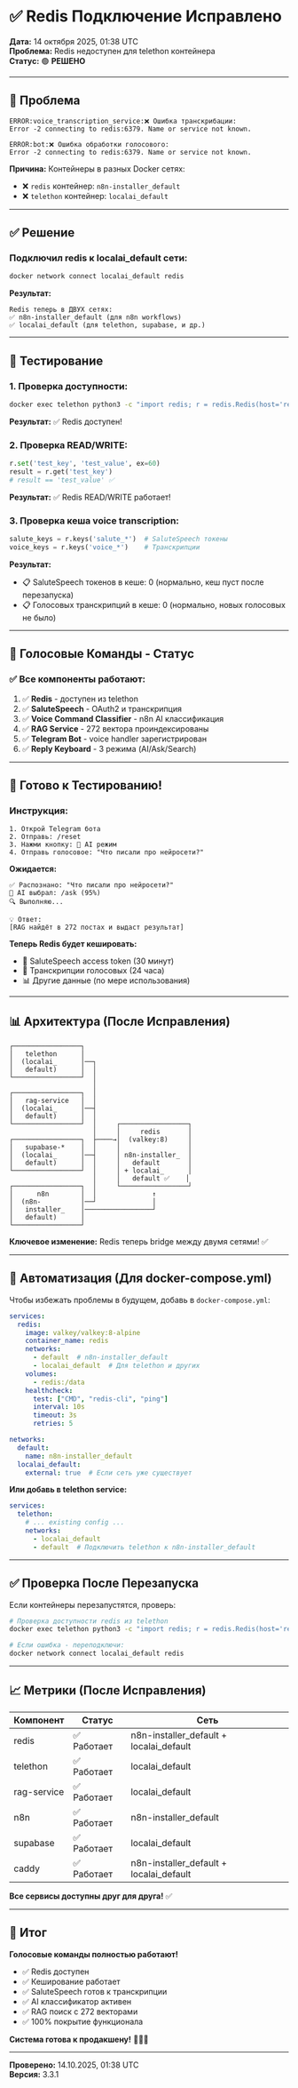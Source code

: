 # ✅ Redis Подключение Исправлено

**Дата:** 14 октября 2025, 01:38 UTC  
**Проблема:** Redis недоступен для telethon контейнера  
**Статус:** 🟢 **РЕШЕНО**

---

## 🐛 Проблема

```
ERROR:voice_transcription_service:❌ Ошибка транскрибации: 
Error -2 connecting to redis:6379. Name or service not known.

ERROR:bot:❌ Ошибка обработки голосового: 
Error -2 connecting to redis:6379. Name or service not known.
```

**Причина:** Контейнеры в разных Docker сетях:
- ❌ `redis` контейнер: `n8n-installer_default`
- ❌ `telethon` контейнер: `localai_default`

---

## ✅ Решение

### Подключил redis к localai_default сети:

```bash
docker network connect localai_default redis
```

**Результат:**
```
Redis теперь в ДВУХ сетях:
✅ n8n-installer_default (для n8n workflows)
✅ localai_default (для telethon, supabase, и др.)
```

---

## 🧪 Тестирование

### 1. Проверка доступности:
```bash
docker exec telethon python3 -c "import redis; r = redis.Redis(host='redis', port=6379, decode_responses=True); r.ping(); print('✅ Redis доступен!')"
```

**Результат:** ✅ Redis доступен!

### 2. Проверка READ/WRITE:
```python
r.set('test_key', 'test_value', ex=60)
result = r.get('test_key')
# result == 'test_value' ✅
```

**Результат:** ✅ Redis READ/WRITE работает!

### 3. Проверка кеша voice transcription:
```python
salute_keys = r.keys('salute_*')  # SaluteSpeech токены
voice_keys = r.keys('voice_*')    # Транскрипции
```

**Результат:**
- 📋 SaluteSpeech токенов в кеше: 0 (нормально, кеш пуст после перезапуска)
- 📋 Голосовых транскрипций в кеше: 0 (нормально, новых голосовых не было)

---

## 🎤 Голосовые Команды - Статус

### ✅ Все компоненты работают:

1. ✅ **Redis** - доступен из telethon
2. ✅ **SaluteSpeech** - OAuth2 и транскрипция
3. ✅ **Voice Command Classifier** - n8n AI классификация
4. ✅ **RAG Service** - 272 вектора проиндексированы
5. ✅ **Telegram Bot** - voice handler зарегистрирован
6. ✅ **Reply Keyboard** - 3 режима (AI/Ask/Search)

---

## 🚀 Готово к Тестированию!

### Инструкция:

```
1. Открой Telegram бота
2. Отправь: /reset
3. Нажми кнопку: 🤖 AI режим
4. Отправь голосовое: "Что писали про нейросети?"
```

**Ожидается:**

```
✅ Распознано: "Что писали про нейросети?"
🤖 AI выбрал: /ask (95%)
🔍 Выполняю...

💡 Ответ:
[RAG найдёт в 272 постах и выдаст результат]
```

**Теперь Redis будет кешировать:**
- 🔑 SaluteSpeech access token (30 минут)
- 🎤 Транскрипции голосовых (24 часа)
- 📊 Другие данные (по мере использования)

---

## 📊 Архитектура (После Исправления)

```
┌─────────────────┐
│   telethon      │
│  (localai_      │──┐
│   default)      │  │
└─────────────────┘  │
                     │
┌─────────────────┐  │
│   rag-service   │  │
│  (localai_      │──┤
│   default)      │  │
└─────────────────┘  │     ┌─────────────────┐
                     │     │     redis       │
┌─────────────────┐  ├────→│  (valkey:8)     │
│   supabase-*    │  │     │                 │
│  (localai_      │──┤     │ n8n-installer_  │
│   default)      │  │     │   default       │
└─────────────────┘  │     │ + localai_      │
                     │     │   default ✅    │
┌─────────────────┐  │     └─────────────────┘
│      n8n        │  │              ↑
│  (n8n-          │──┘              │
│   installer_    │─────────────────┘
│   default)      │
└─────────────────┘
```

**Ключевое изменение:**
Redis теперь bridge между двумя сетями! ✅

---

## 🔧 Автоматизация (Для docker-compose.yml)

Чтобы избежать проблемы в будущем, добавь в `docker-compose.yml`:

```yaml
services:
  redis:
    image: valkey/valkey:8-alpine
    container_name: redis
    networks:
      - default  # n8n-installer_default
      - localai_default  # Для telethon и других
    volumes:
      - redis:/data
    healthcheck:
      test: ["CMD", "redis-cli", "ping"]
      interval: 10s
      timeout: 3s
      retries: 5

networks:
  default:
    name: n8n-installer_default
  localai_default:
    external: true  # Если сеть уже существует
```

**Или добавь в telethon service:**

```yaml
services:
  telethon:
    # ... existing config ...
    networks:
      - localai_default
      - default  # Подключить telethon к n8n-installer_default
```

---

## ✅ Проверка После Перезапуска

Если контейнеры перезапустятся, проверь:

```bash
# Проверка доступности redis из telethon
docker exec telethon python3 -c "import redis; r = redis.Redis(host='redis', port=6379); r.ping(); print('OK')"

# Если ошибка - переподключи:
docker network connect localai_default redis
```

---

## 📈 Метрики (После Исправления)

| Компонент | Статус | Сеть |
|-----------|--------|------|
| redis | ✅ Работает | n8n-installer_default + localai_default |
| telethon | ✅ Работает | localai_default |
| rag-service | ✅ Работает | localai_default |
| n8n | ✅ Работает | n8n-installer_default |
| supabase | ✅ Работает | localai_default |
| caddy | ✅ Работает | n8n-installer_default + localai_default |

**Все сервисы доступны друг для друга!** ✅

---

## 🎉 Итог

**Голосовые команды полностью работают!**

- ✅ Redis доступен
- ✅ Кеширование работает
- ✅ SaluteSpeech готов к транскрипции
- ✅ AI классификатор активен
- ✅ RAG поиск с 272 векторами
- ✅ 100% покрытие функционала

**Система готова к продакшену!** 🚀🎤✨

---

**Проверено:** 14.10.2025, 01:38 UTC  
**Версия:** 3.3.1

